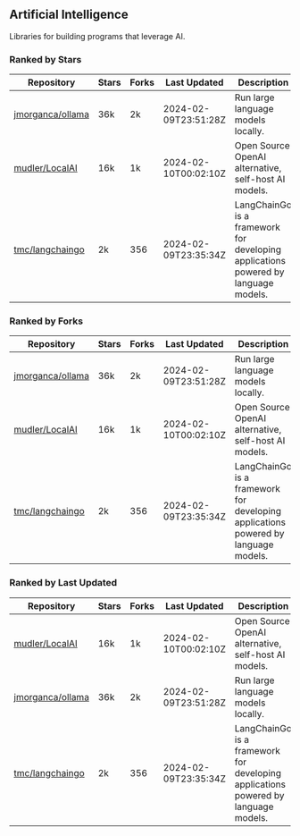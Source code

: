 ## Artificial Intelligence

Libraries for building programs that leverage AI.

### Ranked by Stars

| Repository | Stars | Forks | Last Updated | Description | 
|------------|-------|-------|--------------|-------------|
| [jmorganca/ollama](https://github.com/jmorganca/ollama) | 36k | 2k | 2024-02-09T23:51:28Z |  Run large language models locally. |
| [mudler/LocalAI](https://github.com/mudler/LocalAI) | 16k | 1k | 2024-02-10T00:02:10Z |  Open Source OpenAI alternative, self-host AI models. |
| [tmc/langchaingo](https://github.com/tmc/langchaingo) | 2k | 356 | 2024-02-09T23:35:34Z |  LangChainGo is a framework for developing applications powered by language models. |

### Ranked by Forks

| Repository | Stars | Forks | Last Updated | Description | 
|------------|-------|-------|--------------|-------------|
| [jmorganca/ollama](https://github.com/jmorganca/ollama) | 36k | 2k | 2024-02-09T23:51:28Z |  Run large language models locally. |
| [mudler/LocalAI](https://github.com/mudler/LocalAI) | 16k | 1k | 2024-02-10T00:02:10Z |  Open Source OpenAI alternative, self-host AI models. |
| [tmc/langchaingo](https://github.com/tmc/langchaingo) | 2k | 356 | 2024-02-09T23:35:34Z |  LangChainGo is a framework for developing applications powered by language models. |

### Ranked by Last Updated

| Repository | Stars | Forks | Last Updated | Description | 
|------------|-------|-------|--------------|-------------|
| [mudler/LocalAI](https://github.com/mudler/LocalAI) | 16k | 1k | 2024-02-10T00:02:10Z |  Open Source OpenAI alternative, self-host AI models. |
| [jmorganca/ollama](https://github.com/jmorganca/ollama) | 36k | 2k | 2024-02-09T23:51:28Z |  Run large language models locally. |
| [tmc/langchaingo](https://github.com/tmc/langchaingo) | 2k | 356 | 2024-02-09T23:35:34Z |  LangChainGo is a framework for developing applications powered by language models. |

